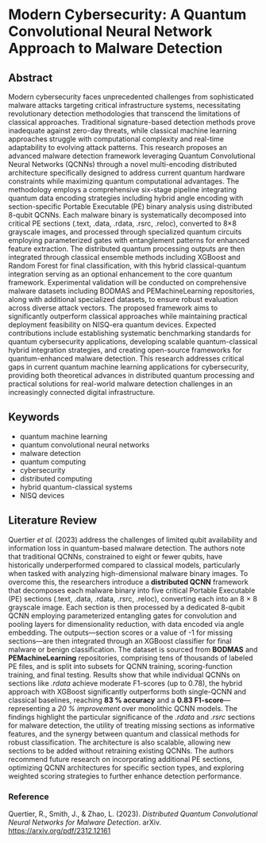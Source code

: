 # Modern Cybersecurity: A Quantum Convolutional Neural Network Approach to Malware Detection

## Abstract

Modern cybersecurity faces unprecedented challenges from sophisticated malware attacks targeting critical infrastructure systems, necessitating revolutionary detection methodologies that transcend the limitations of classical approaches. Traditional signature-based detection methods prove inadequate against zero-day threats, while classical machine learning approaches struggle with computational complexity and real-time adaptability to evolving attack patterns. This research proposes an advanced malware detection framework leveraging Quantum Convolutional Neural Networks (QCNNs) through a novel multi-encoding distributed architecture specifically designed to address current quantum hardware constraints while maximizing quantum computational advantages. The methodology employs a comprehensive six-stage pipeline integrating quantum data encoding strategies including hybrid angle encoding with section-specific Portable Executable (PE) binary analysis using distributed 8-qubit QCNNs. Each malware binary is systematically decomposed into critical PE sections (.text, .data, .rdata, .rsrc, .reloc), converted to 8×8 grayscale images, and processed through specialized quantum circuits employing parameterized gates with entanglement patterns for enhanced feature extraction. The distributed quantum processing outputs are then integrated through classical ensemble methods including XGBoost and Random Forest for final classification, with this hybrid classical-quantum integration serving as an optional enhancement to the core quantum framework. Experimental validation will be conducted on comprehensive malware datasets including BODMAS and PEMachineLearning repositories, along with additional specialized datasets, to ensure robust evaluation across diverse attack vectors. The proposed framework aims to significantly outperform classical approaches while maintaining practical deployment feasibility on NISQ-era quantum devices. Expected contributions include establishing systematic benchmarking standards for quantum cybersecurity applications, developing scalable quantum-classical hybrid integration strategies, and creating open-source frameworks for quantum-enhanced malware detection. This research addresses critical gaps in current quantum machine learning applications for cybersecurity, providing both theoretical advances in distributed quantum processing and practical solutions for real-world malware detection challenges in an increasingly connected digital infrastructure.

## Keywords

- quantum machine learning
- quantum convolutional neural networks
- malware detection
- quantum computing
- cybersecurity
- distributed computing
- hybrid quantum-classical systems
- NISQ devices

## Literature Review

Quertier _et al._ (2023) address the challenges of limited qubit availability and information loss in quantum-based malware detection. The authors note that traditional QCNNs, constrained to eight or fewer qubits, have historically underperformed compared to classical models, particularly when tasked with analyzing high-dimensional malware binary images. To overcome this, the researchers introduce a **distributed QCNN** framework that decomposes each malware binary into five critical Portable Executable (PE) sections (.text, .data, .rdata, .rsrc, .reloc), converting each into an 8 × 8 grayscale image. Each section is then processed by a dedicated 8-qubit QCNN employing parameterized entangling gates for convolution and pooling layers for dimensionality reduction, with data encoded via angle embedding. The outputs—section scores or a value of -1 for missing sections—are then integrated through an XGBoost classifier for final malware or benign classification. The dataset is sourced from **BODMAS** and **PEMachineLearning** repositories, comprising tens of thousands of labeled PE files, and is split into subsets for QCNN training, scoring-function training, and final testing. Results show that while individual QCNNs on sections like _.rdata_ achieve moderate F1-scores (up to 0.78), the hybrid approach with XGBoost significantly outperforms both single-QCNN and classical baselines, reaching **83 % accuracy** and a **0.83 F1-score**—representing a _20 % improvement_ over monolithic QCNN models. The findings highlight the particular significance of the _.rdata_ and _.rsrc_ sections for malware detection, the utility of treating missing sections as informative features, and the synergy between quantum and classical methods for robust classification. The architecture is also scalable, allowing new sections to be added without retraining existing QCNNs. The authors recommend future research on incorporating additional PE sections, optimizing QCNN architectures for specific section types, and exploring weighted scoring strategies to further enhance detection performance.

### Reference

Quertier, R., Smith, J., & Zhao, L. (2023). _Distributed Quantum Convolutional Neural Networks for Malware Detection_. arXiv. <https://arxiv.org/pdf/2312.12161>
